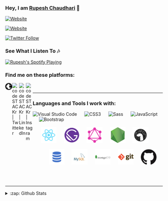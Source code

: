 ### Hey, I am [Rupesh Chaudhari][website] 🚀

[![Website](https://img.shields.io/github/followers/hrupesh?label=Follow%20Me&style=social)](https://github.com/hrupesh)

[![Website](https://img.shields.io/website?label=Rupesh_Chaudhari&style=for-the-badge&url=https%3A%2F%2Frupesh.cf)](https://rupesh.cf)

[![Twitter Follow](https://img.shields.io/twitter/follow/hrupesh_tweets?color=512DF8&logo=twitter&style=for-the-badge)](https://twitter.com/intent/follow?screen_name=hrupesh_tweets)

### See What I Listen To 🎶

[<img src="https://www.freepnglogos.com/uploads/spotify-logo-png/spotify-download-logo-30.png" alt="Rupesh's Spotify Playing" width="75" />](https://open.spotify.com/user/yy0h8xi8qhn6ecimsd9kcwdoh)

### Find me on these platforms:

[<img align="left" alt="codeSTACKr.com" width="22px" src="https://raw.githubusercontent.com/iconic/open-iconic/master/svg/globe.svg" />][website]
[<img align="left" alt="codeSTACKr | Twitter" width="22px" src="https://cdn.jsdelivr.net/npm/simple-icons@v3/icons/twitter.svg" />][twitter]
[<img align="left" alt="codeSTACKr | LinkedIn" width="22px" src="https://cdn.jsdelivr.net/npm/simple-icons@v3/icons/linkedin.svg" />][linkedin]
[<img align="left" alt="codeSTACKr | Instagram" width="22px" src="https://cdn.jsdelivr.net/npm/simple-icons@v3/icons/instagram.svg" />][instagram]

<br />

---

### Languages and Tools I work with:

<div align="left" >
<img  alt="Visual Studio Code" width="50px" src="https://image.flaticon.com/icons/svg/1216/1216733.svg" />
&nbsp;&nbsp;&nbsp;&nbsp;
<img  alt="CSS3" width="50px" src="https://image.flaticon.com/icons/svg/888/888847.svg" />
&nbsp;&nbsp;&nbsp;&nbsp;
<img  alt="Sass" width="50px" src="https://image.flaticon.com/icons/svg/919/919831.svg" />
&nbsp;&nbsp;&nbsp;&nbsp;
<img  alt="JavaScript" width="50px" src="https://image.flaticon.com/icons/svg/541/541509.svg" />
&nbsp;&nbsp;&nbsp;&nbsp;
<img  alt="Bootstrap" width="50px" src="https://image.flaticon.com/icons/svg/1348/1348052.svg" />
&nbsp;&nbsp;&nbsp;&nbsp;
</div>
<br />

<div align="center">
<img  alt="React" width="50px" src="https://raw.githubusercontent.com/github/explore/80688e429a7d4ef2fca1e82350fe8e3517d3494d/topics/react/react.png" />
&nbsp;&nbsp;&nbsp;&nbsp;
<img  alt="Gatsby" width="50px" src="https://raw.githubusercontent.com/github/explore/e94815998e4e0713912fed477a1f346ec04c3da2/topics/gatsby/gatsby.png" />
&nbsp;&nbsp;&nbsp;&nbsp;
<img  alt="GraphQL" width="50px" src="https://raw.githubusercontent.com/github/explore/80688e429a7d4ef2fca1e82350fe8e3517d3494d/topics/graphql/graphql.png" />
&nbsp;&nbsp;&nbsp;&nbsp;
<img  alt="Node.js" width="50px" src="https://raw.githubusercontent.com/github/explore/80688e429a7d4ef2fca1e82350fe8e3517d3494d/topics/nodejs/nodejs.png" />
&nbsp;&nbsp;&nbsp;&nbsp;
<img  alt="Deno" width="50px" src="https://raw.githubusercontent.com/github/explore/361e2821e2dea67711cde99c9c40ed357061cf27/topics/deno/deno.png" />
&nbsp;&nbsp;&nbsp;&nbsp;
</div>
<br />

<div align="right">
<img  alt="SQL" width="50px" src="https://raw.githubusercontent.com/github/explore/80688e429a7d4ef2fca1e82350fe8e3517d3494d/topics/sql/sql.png" />
&nbsp;&nbsp;&nbsp;&nbsp;
<img  alt="MySQL" width="50px" src="https://raw.githubusercontent.com/github/explore/80688e429a7d4ef2fca1e82350fe8e3517d3494d/topics/mysql/mysql.png" />
&nbsp;&nbsp;&nbsp;&nbsp;
<img  alt="MongoDB" width="50px" src="https://raw.githubusercontent.com/github/explore/80688e429a7d4ef2fca1e82350fe8e3517d3494d/topics/mongodb/mongodb.png" />
&nbsp;&nbsp;&nbsp;&nbsp;
<img  alt="Git" width="50px" src="https://raw.githubusercontent.com/github/explore/80688e429a7d4ef2fca1e82350fe8e3517d3494d/topics/git/git.png" />
&nbsp;&nbsp;&nbsp;&nbsp;
<img  alt="GitHub" width="50px" src="https://raw.githubusercontent.com/github/explore/78df643247d429f6cc873026c0622819ad797942/topics/github/github.png" />
&nbsp;&nbsp;&nbsp;&nbsp;
</div>

<br />

<br />
<br />

---

<details>
  <summary>:zap: Github Stats</summary>

  <img align="left" alt="codeSTACKr's Github Stats" src="https://github-readme-stats.codestackr.vercel.app/api?username=codeSTACKr&show_icons=true&hide_border=true" />

</details>

[website]: https://rupesh.cf
[twitter]: https://twitter.com/hrupesh_tweets
[instagram]: https://instagram.com/petronum_
[linkedin]: https://linkedin.com/in/hrupesh
